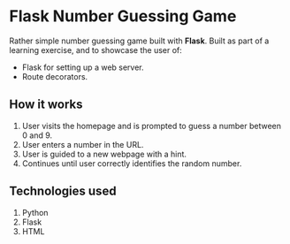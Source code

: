 # Flask Number Guessing Game

Rather simple number guessing game built with **Flask**. Built as part of a learning exercise, and to showcase the user of:
- Flask for setting up a web server.
- Route decorators.

## How it works
1. User visits the homepage and is prompted to guess a number between 0 and 9.
2. User enters a number in the URL.
3. User is guided to a new webpage with a hint.
4. Continues until user correctly identifies the random number.

## Technologies used
1. Python
2. Flask
3. HTML